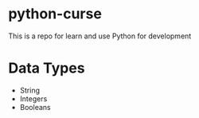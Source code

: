 # python-curse
This is a repo for learn and use Python for development

# Data Types

- String 
- Integers
- Booleans
